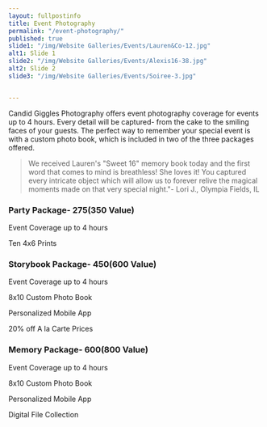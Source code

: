 ```yaml
---
layout: fullpostinfo
title: Event Photography
permalink: "/event-photography/"
published: true
slide1: "/img/Website Galleries/Events/Lauren&Co-12.jpg"
alt1: Slide 1
slide2: "/img/Website Galleries/Events/Alexis16-38.jpg"
alt2: Slide 2
slide3: "/img/Website Galleries/Events/Soiree-3.jpg"


---
```

Candid Giggles Photography offers event photography coverage for events up to 4 hours. Every detail will be captured- from the cake to the smiling faces of your guests. The perfect way to remember your special event is with a custom photo book, which is included in two of the three packages offered. 

> We received Lauren's "Sweet 16" memory book today and the first word that comes to mind is breathless! She loves it! You captured every intricate object which will allow us to forever relive the magical moments made on that very special night."- Lori J., Olympia Fields, IL


### Party Package- $275 ($350 Value)
Event Coverage up to 4 hours

Ten 4x6 Prints


### Storybook Package- $450 ($600 Value)
Event Coverage up to 4 hours

8x10 Custom Photo Book

Personalized Mobile App 

20% off A la Carte Prices


### Memory Package- $600 ($800 Value)
Event Coverage up to 4 hours

8x10 Custom Photo Book

Personalized Mobile App 

Digital File Collection






